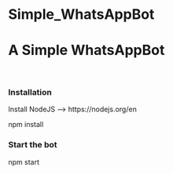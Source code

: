# Simple_WhatsAppBot
<h1>A Simple WhatsAppBot</h1>
<br>

<h3>Installation</h3>
<p>Install NodeJS --> https://nodejs.org/en</p>
<p>npm install</p>

<h3>Start the bot</h3>
<p>npm start</p>
